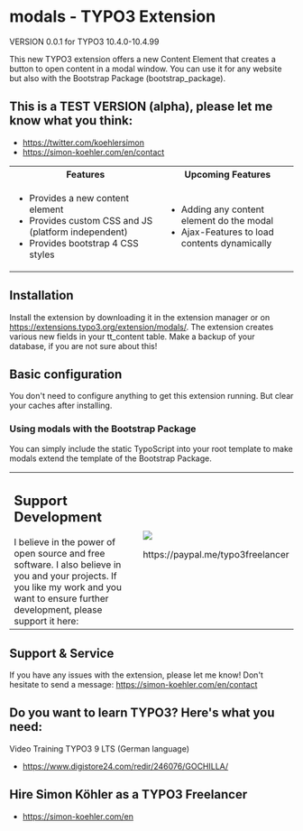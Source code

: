 # modals - TYPO3 Extension

VERSION 0.0.1 for TYPO3 10.4.0-10.4.99

This new TYPO3 extension offers a new Content Element that creates a button to open content in a modal window. You can use it for any website but also with the Bootstrap Package (bootstrap_package).

## This is a TEST VERSION (alpha), please let me know what you think:

- https://twitter.com/koehlersimon
- https://simon-koehler.com/en/contact

<table border="0">
    <tr>
        <th>Features</b></th>
        <th>Upcoming Features</th>
    </tr>
    <tr>
        <td>
            <ul>
                <li>Provides a new content element</li>
                <li>Provides custom CSS and JS (platform independent)</li>
                <li>Provides bootstrap 4 CSS styles</li>
            </ul>
        </td>
        <td>
            <ul>
                <li>Adding any content element do the modal</li>
                <li>Ajax-Features to load contents dynamically</li>
            </ul>
        </td>
    </tr>
</table>

## Installation

Install the extension by downloading it in the extension manager or on https://extensions.typo3.org/extension/modals/.
The extension creates various new fields in your tt_content table. Make a backup of your database, if you are not sure about this!

## Basic configuration

You don't need to configure anything to get this extension running.
But clear your caches after installing.

### Using modals with the Bootstrap Package

You can simply include the static TypoScript into your root template to make modals extend the template of the Bootstrap Package.

<table>
    <tr>
        <td><h2>Support Development</h2>
        I believe in the power of open source and free software. I also believe in you and your projects.
        If you like my work and you want to ensure further development, please support it here:
        </td>
        <td>
        <img src="https://www.paypalobjects.com/digitalassets/c/website/marketing/na/us/logo-center/Badge_2.png">
        <p>https://paypal.me/typo3freelancer</p>
        </td>
    </tr>
</table>

## Support & Service

If you have any issues with the extension, please let me know!
Don't hesitate to send a message: https://simon-koehler.com/en/contact

## Do you want to learn TYPO3? Here's what you need:
Video Training TYPO3 9 LTS (German language)

- https://www.digistore24.com/redir/246076/GOCHILLA/

## Hire Simon Köhler as a TYPO3 Freelancer

- https://simon-koehler.com/en

